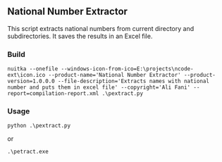 ## National Number Extractor
This script extracts national numbers from current directory and subdirectories.
It saves the results in an Excel file.

### Build
```
nuitka --onefile --windows-icon-from-ico=E:\projects\ncode-ext\icon.ico --product-name='National Number Extractor' --product-version=1.0.0.0 --file-description='Extracts names with national number and puts them in excel file' --copyright='Ali Fani' --report=compilation-report.xml .\pextract.py
```

### Usage
```
python .\pextract.py
```
or
```
.\petract.exe
```
